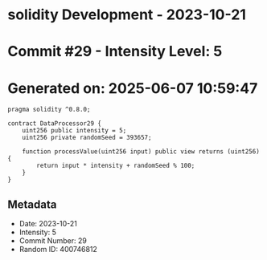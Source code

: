 ﻿# solidity Development - 2023-10-21
# Commit #29 - Intensity Level: 5
# Generated on: 2025-06-07 10:59:47
```solidity
pragma solidity ^0.8.0;

contract DataProcessor29 {
    uint256 public intensity = 5;
    uint256 private randomSeed = 393657;

    function processValue(uint256 input) public view returns (uint256) {
        return input * intensity + randomSeed % 100;
    }
}
```
## Metadata
- Date: 2023-10-21
- Intensity: 5
- Commit Number: 29
- Random ID: 400746812
